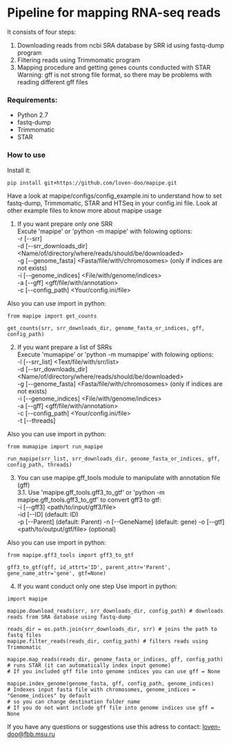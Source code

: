 # Pipeline for mapping RNA-seq reads

It consists of four steps:
1. Downloading reads from ncbi SRA database by SRR id using fastq-dump program
2. Filtering reads using Trimmomatic program
3. Mapping procedure and getting genes counts conducted with STAR  
Warning: gff is not strong file format, so there may be problems with reading different gff files

### Requirements:
- Python 2.7
- fastq-dump
- Trimmomatic
- STAR


### How to use

Install it:
```
pip install git+https://github.com/loven-doo/mapipe.git
```

Have a look at mapipe/configs/config_example.ini to understand how to set fastq-dump,
Trimmomatic, STAR and HTSeq in your config.ini file.
Look at other example files to know more about mapipe usage

1. If you want prepare only one SRR  
Excute 'mapipe' or 'python -m mapipe' with folowing options:  
-r [--srr] <The SRR id for the reads>  
-d [--srr_downloads_dir] <Name/of/directory/where/reads/should/be/downloaded>  
-g [--genome_fasta] <Fasta/file/with/chromosomes> (only if indices are not exists)  
-i [--genome_indices] <File/with/genome/indices>  
-a [--gff] <gff/file/with/annotation>  
-c [--config_path] <Your/config.ini/file>  

Also you can use import in python:
```
from mapipe import get_counts

get_counts(srr, srr_downloads_dir, genome_fasta_or_indices, gff, config_path)
```
2. If you want prepare a list of SRRs  
Execute 'mumapipe' or 'python -m mumapipe' with folowing options:  
-l [--srr_list] <Text/file/with/srr/list>  
-d [--srr_downloads_dir] <Name/of/directory/where/reads/should/be/downloaded>  
-g [--genome_fasta] <Fasta/file/with/chromosomes> (only if indices are not exists)  
-i [--genome_indices] <File/with/genome/indices>  
-a [--gff] <gff/file/with/annotation>  
-c [--config_path] <Your/config.ini/file>  
-t [--threads] <Number of threads>  

Also you can use import in python:
```
from mumapipe import run_mapipe

run_mapipe(srr_list, srr_downloads_dir, genome_fasta_or_indices, gff, config_path, threads)
```
3. You can use mapipe.gff_tools module to manipulate with annotation file (gff)  
 3.1. Use 'mapipe.gff_tools.gff3_to_gtf' or 'python -m mapipe.gff_tools.gff3_to_gtf' to convert gff3 to gtf:  
 -i [--gff3] <path/to/input/gff3/file>  
 -id [--ID] <Name of ID attribute in input gff3 file> (default: ID)  
 -p [--Parent] <Name of Parent attribute in input gff3 file> (default: Parent)
 -n [--GeneName] <Name of gene attribute in input gff3 file> (default: gene)
 -o [--gtf] <path/to/output/gtf/file> (optional)  
 
 Also you can use import in python:
 ```
 from mapipe.gff3_tools import gff3_to_gtf  
 
 gff3_to_gtf(gff, id_attrt='ID', parent_attr='Parent', gene_name_attr='gene', gtf=None)
 ```
4. If you want conduct only one step
Use import in python:  
```
import mapipe  

mapipe.download_reads(srr, srr_downloads_dir, config_path) # downloads reads from SRA database using fastq-dump

reads_dir = os.path.join(srr_downloads_dir, srr) # joins the path to fastq files
mapipe.filter_reads(reads_dir, config_path) # filters reads using Trimmomatic

mapipe.map_reads(reads_dir, genome_fasta_or_indices, gff, config_path) # runs STAR (it can automatically index input genome)  
# If you included gff file into genome indices you can use gff = None

mapipe.index_genome(genome_fasta, gff, config_path, genome_indices)
# Indexes input fasta file with chromosomes, genome_indices = "Genome_indices" by default
# so you can change destination folder name  
# If you do not want include gff file into genome indices use gff = None
```  

If you have any questions or suggestions use this adress to contact: loven-doo@fbb.msu.ru
